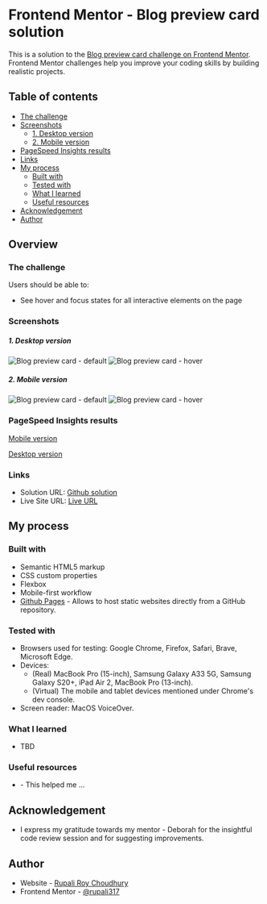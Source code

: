 # Frontend Mentor - Blog preview card solution

This is a solution to the [Blog preview card challenge on Frontend Mentor](https://www.frontendmentor.io/challenges/blog-preview-card-ckPaj01IcS). Frontend Mentor challenges help you improve your coding skills by building realistic projects.

## Table of contents

- [The challenge](#the-challenge)
- [Screenshots](#screenshots)
  - [1. Desktop version](#1-desktop-version)
  - [2. Mobile version](#2-mobile-version)
- [PageSpeed Insights results](#pagespeed-insights-results)
- [Links](#links)
- [My process](#my-process)
  - [Built with](#built-with)
  - [Tested with](#tested-with)
  - [What I learned](#what-i-learned)
  - [Useful resources](#useful-resources)
- [Acknowledgement](#acknowledgement)
- [Author](#author)

## Overview

### The challenge

Users should be able to:

- See hover and focus states for all interactive elements on the page

### Screenshots

##### 1. Desktop version

![Blog preview card - default](./assets/screenshots/desktop/Blog-preview-card-default.png)
![Blog preview card - hover](./assets/screenshots/desktop/Blog-preview-card-hover.png)

##### 2. Mobile version

![Blog preview card - default](./assets/screenshots/mobile/Blog-preview-card-default.jpg)
![Blog preview card - hover](./assets/screenshots/mobile/Blog-preview-card-hover.jpg)

### PageSpeed Insights results

[Mobile version](https://pagespeed.web.dev/analysis/https-rupali317-github-io-blog-preview-card-main/y6htck4h6s?form_factor=mobile)

[Desktop version](https://pagespeed.web.dev/analysis/https-rupali317-github-io-blog-preview-card-main/y6htck4h6s?form_factor=desktop)

### Links

- Solution URL: [Github solution](https://github.com/rupali317/blog-preview-card-main)
- Live Site URL: [Live URL](https://rupali317.github.io/blog-preview-card-main/)

## My process

### Built with

- Semantic HTML5 markup
- CSS custom properties
- Flexbox
- Mobile-first workflow
- [Github Pages](https://pages.github.com/) - Allows to host static websites directly from a GitHub repository.

### Tested with

- Browsers used for testing: Google Chrome, Firefox, Safari, Brave, Microsoft Edge.
- Devices:
  - (Real) MacBook Pro (15-inch), Samsung Galaxy A33 5G, Samsung Galaxy S20+, iPad Air 2, MacBook Pro (13-inch).
  - (Virtual) The mobile and tablet devices mentioned under Chrome's dev console.
- Screen reader: MacOS VoiceOver.

### What I learned

- TBD

### Useful resources

- []() - This helped me ...

## Acknowledgement

- I express my gratitude towards my mentor - Deborah for the insightful code review session and for suggesting improvements.

## Author

- Website - [Rupali Roy Choudhury](https://www.linkedin.com/in/rupali-rc/)
- Frontend Mentor - [@rupali317](https://www.frontendmentor.io/profile/rupali317)
